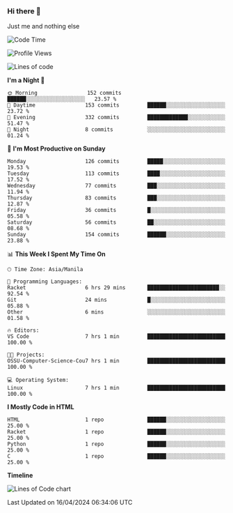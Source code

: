 ### Hi there 👋

Just me and nothing else


<!--START_SECTION:waka-->
![Code Time](http://img.shields.io/badge/Code%20Time-138%20hrs%2032%20mins-blue)

![Profile Views](http://img.shields.io/badge/Profile%20Views-13-blue)

![Lines of code](https://img.shields.io/badge/From%20Hello%20World%20I%27ve%20Written-1.6%20million%20lines%20of%20code-blue)

**I'm a Night 🦉** 

```text
🌞 Morning                152 commits         ██████░░░░░░░░░░░░░░░░░░░   23.57 % 
🌆 Daytime                153 commits         ██████░░░░░░░░░░░░░░░░░░░   23.72 % 
🌃 Evening                332 commits         █████████████░░░░░░░░░░░░   51.47 % 
🌙 Night                  8 commits           ░░░░░░░░░░░░░░░░░░░░░░░░░   01.24 % 
```
📅 **I'm Most Productive on Sunday** 

```text
Monday                   126 commits         █████░░░░░░░░░░░░░░░░░░░░   19.53 % 
Tuesday                  113 commits         ████░░░░░░░░░░░░░░░░░░░░░   17.52 % 
Wednesday                77 commits          ███░░░░░░░░░░░░░░░░░░░░░░   11.94 % 
Thursday                 83 commits          ███░░░░░░░░░░░░░░░░░░░░░░   12.87 % 
Friday                   36 commits          █░░░░░░░░░░░░░░░░░░░░░░░░   05.58 % 
Saturday                 56 commits          ██░░░░░░░░░░░░░░░░░░░░░░░   08.68 % 
Sunday                   154 commits         ██████░░░░░░░░░░░░░░░░░░░   23.88 % 
```


📊 **This Week I Spent My Time On** 

```text
🕑︎ Time Zone: Asia/Manila

💬 Programming Languages: 
Racket                   6 hrs 29 mins       ███████████████████████░░   92.54 % 
Git                      24 mins             █░░░░░░░░░░░░░░░░░░░░░░░░   05.88 % 
Other                    6 mins              ░░░░░░░░░░░░░░░░░░░░░░░░░   01.58 % 

🔥 Editors: 
VS Code                  7 hrs 1 min         █████████████████████████   100.00 % 

🐱‍💻 Projects: 
OSSU-Computer-Science-Cou7 hrs 1 min         █████████████████████████   100.00 % 

💻 Operating System: 
Linux                    7 hrs 1 min         █████████████████████████   100.00 % 
```

**I Mostly Code in HTML** 

```text
HTML                     1 repo              ██████░░░░░░░░░░░░░░░░░░░   25.00 % 
Racket                   1 repo              ██████░░░░░░░░░░░░░░░░░░░   25.00 % 
Python                   1 repo              ██████░░░░░░░░░░░░░░░░░░░   25.00 % 
C                        1 repo              ██████░░░░░░░░░░░░░░░░░░░   25.00 % 
```



**Timeline**

![Lines of Code chart](https://raw.githubusercontent.com/mauring55/mauring55/main/assets/bar_graph.png)


 Last Updated on 16/04/2024 06:34:06 UTC
<!--END_SECTION:waka-->
